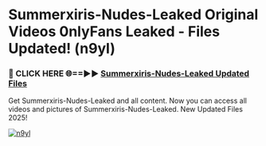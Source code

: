 # Summerxiris-Nudes-Leaked Original Videos 0nlyFans Leaked - Files Updated! (n9yl)

<h3>🔴 CLICK HERE 🌐==►► <a href="https://tinyurl.com/5h6xmrr3" rel="nofollow">Summerxiris-Nudes-Leaked Updated Files</a></h3>

Get Summerxiris-Nudes-Leaked and all content. Now you can access all videos and pictures of Summerxiris-Nudes-Leaked. New Updated Files 2025!

[![n9yl](https://i.imgur.com/KVD873Z.gif)](https://tinyurl.com/5h6xmrr3)
